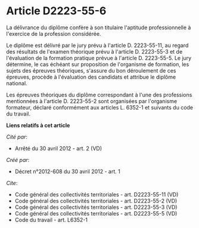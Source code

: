 # Article D2223-55-6

La délivrance du diplôme confère à son titulaire l'aptitude professionnelle à l'exercice de la profession considérée.

Le diplôme est délivré par le jury prévu à l'article D. 2223-55-11, au regard des résultats de l'examen théorique prévu à
l'article D. 2223-55-3 et de l'évaluation de la formation pratique prévue à l'article D. 2223-55-5. Le jury détermine, le cas
échéant sur proposition de l'organisme de formation, les sujets des épreuves théoriques, s'assure du bon déroulement de ces
épreuves, procède à l'évaluation des candidats et attribue le diplôme national.

Les épreuves théoriques du diplôme correspondant à l'une des professions mentionnées à l'article D. 2223-55-2 sont organisées
par l'organisme formateur, déclaré conformément aux articles L. 6352-1 et suivants du code du travail.

**Liens relatifs à cet article**

_Cité par_:

  - Arrêté du 30 avril 2012 - art. 2 (VD)

_Créé par_:

  - Décret n°2012-608 du 30 avril 2012 - art. 1

_Cite_:

  - Code général des collectivités territoriales - art. D2223-55-11 (VD)
  - Code général des collectivités territoriales - art. D2223-55-2 (VD)
  - Code général des collectivités territoriales - art. D2223-55-3 (VD)
  - Code général des collectivités territoriales - art. D2223-55-5 (VD)
  - Code du travail - art. L6352-1
